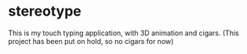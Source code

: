 # stereotype
This is my touch typing application, with 3D animation and cigars.
(This project has been put on hold, so no cigars for now)
